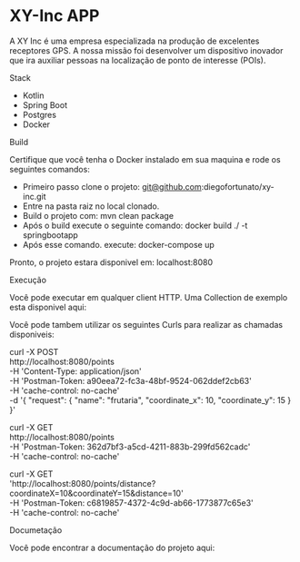 # XY-Inc APP

A XY Inc é uma empresa especializada na produção de excelentes receptores GPS. A nossa missão foi desenvolver um dispositivo inovador que ira auxiliar pessoas na localização de ponto de interesse (POIs).

 Stack
 
  - Kotlin
  - Spring Boot
  - Postgres
  - Docker
  
 Build
 
  Certifique que você tenha o Docker instalado em sua maquina e rode os seguintes comandos:
  
  - Primeiro passo clone o projeto: git@github.com:diegofortunato/xy-inc.git
  - Entre na pasta raiz no local clonado.
  - Build o projeto com: mvn clean package
  - Após o build execute o seguinte comando: docker build ./ -t springbootapp
  - Após esse comando. execute: docker-compose up
  
  Pronto, o projeto estara disponivel em: localhost:8080
  
 Execução
 
   Você pode executar em qualquer client HTTP. Uma Collection de exemplo esta disponivel aqui: 
   
   Você pode tambem utilizar os seguintes Curls para realizar as chamadas disponiveis:
   
   curl -X POST \
  http://localhost:8080/points \
  -H 'Content-Type: application/json' \
  -H 'Postman-Token: a90eea72-fc3a-48bf-9524-062ddef2cb63' \
  -H 'cache-control: no-cache' \
  -d '{
	"request": {
		"name": "frutaria",
		"coordinate_x": 10,
		"coordinate_y": 15
	}
}'

curl -X GET \
  http://localhost:8080/points \
  -H 'Postman-Token: 362d7bf3-a5cd-4211-883b-299fd562cadc' \
  -H 'cache-control: no-cache'
  
  
  curl -X GET \
  'http://localhost:8080/points/distance?coordinateX=10&coordinateY=15&distance=10' \
  -H 'Postman-Token: c6819857-4372-4c9d-ab66-1773877c65e3' \
  -H 'cache-control: no-cache'
  
  
 Documetação
 
  Você pode encontrar a documentação do projeto aqui: 
  
